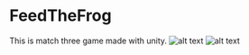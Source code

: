 # FeedTheFrog
This is match three game made with unity.
![alt text](https://github.com/blankedspace/FeedTheFrog/Recordings/image_001_0000.jpg?raw=true)
![alt text](https://github.com/blankedspace/FeedTheFrog/Recordings/image_004_0000.jpg?raw=true)
